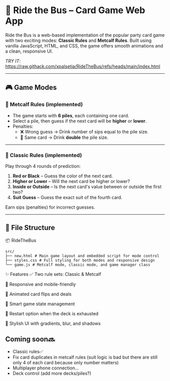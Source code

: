 # 🚌 Ride the Bus – Card Game Web App

Ride the Bus is a web-based implementation of the popular party card game with two exciting modes: **Classic Rules** and **Metcalf Rules**. Built using vanilla JavaScript, HTML, and CSS, the game offers smooth animations and a clean, responsive UI.

*TRY IT*: https://raw.githack.com/xpalsetia/RideTheBus/refs/heads/main/index.html

---

## 🎮 Game Modes

### 🎯 Metcalf Rules (implemented)

- The game starts with **6 piles**, each containing one card.
- Select a pile, then guess if the next card will be **higher** or **lower**.
- Penalties:
  - ❌ Wrong guess → Drink number of sips equal to the pile size.
  - 🔁 Same card → Drink **double** the pile size.

---

### 🎴 Classic Rules (implemented)

Play through 4 rounds of prediction:
1. **Red or Black** – Guess the color of the next card.
2. **Higher or Lower** – Will the next card be higher or lower?
3. **Inside or Outside** – Is the next card's value between or outside the first two?
4. **Suit Guess** – Guess the exact suit of the fourth card.

Earn sips (penalties) for incorrect guesses.

---

## 📁 File Structure

📦 RideTheBus
```plaintext
src/
├── new.html # Main game layout and embedded script for mode control
├── styles.css # Full styling for both modes and responsive design
└── game.js # Metcalf mode, classic mode, and game manager class
```

✨ Features
✅ Two rule sets: Classic & Metcalf

📱 Responsive and mobile-friendly

🎴 Animated card flips and deals

🧠 Smart game state management

🔁 Restart option when the deck is exhausted

🎨 Stylish UI with gradients, blur, and shadows

## Coming soon🔜
- Classic rules✅
- Fix card duplicates in metcalf rules (suit logic is bad but there are still only 4 of each card because only number matters)
- Multiplayer phone connection...
- Deck control (add more decks/piles?)


